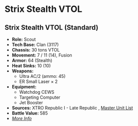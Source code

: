 # Strix Stealth VTOL 

## Strix Stealth VTOL (Standard) 

- **Role:** Scout 
- **Tech Base:** Clan (3117) 
- **Chassis:** 30 tons VTOL 
- **Movement:** 7 / 11 (14), Fusion 
- **Armor:** 64 (Stealth) 
- **Heat Sinks:** 10 (10) 
- **Weapons:** 
  - Ultra AC/2 (ammo: 45) 
  - ER Small Laser × 2 
- **Equipment:** 
  - Watchdog CEWS 
  - Targeting Computer 
  - Jet Booster 
- **Sources:** XTRO Republic I - Late Republic , [Master Unit List](http://masterunitlist.info/Unit/Details/7298) 
- **Battle Value:** 585 
- [*More Info*](strix_stealth_vtol/strix_stealth_vtol_standard.md) 

